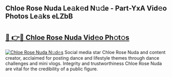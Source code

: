 ## Chloe Rose Nuda Le𝚊k𝚎d N𝚞𝚍e - Part-YxA Vid𝚎o Photos Le𝚊ks eLZbB

# <h2><a href="http://fbehi5.evod.top/?m=Chloe+Rose+Nuda">🔗 👉🔴 Chloe Rose Nuda Vid𝚎o Ph𝚘t𝚘s</a></h2>

[![Chloe Rose Nuda N𝚞d𝚎s](https://i.imgur.com/8V9OHl7.gif)](http://fbehi5.evod.top/?m=Chloe+Rose+Nuda)
Social media star Chloe Rose Nuda and content creator, acclaimed for posting dance and lifestyle themes through dance challenges and mini vlogs. Integrity and trustworthiness Chloe Rose Nuda are vital for the credibility of a public figure. 

